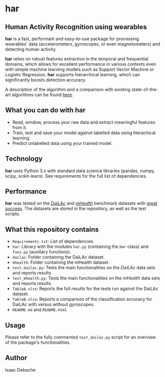 # har #
## Human Activity Recognition using wearables ##
**har** is a fast, performant and easy-to-use package for processing wearables' data (accelerometers, gyroscopes, or even magnetometers) and detecting human activity. 

**har** relies on robust features extraction in the temporal and frequential domains, which allows for excellent performance in various contexts even with simple machine learning models such as Support Vector Machine or Logistic Regression. **har** supports hierarchical learning, which can significantly boosts detection accuracy. 

A description of the algorithm and a comparison with existing state-of-the-art algorithms can be found [here](https://www.mdpi.com/1424-8220/20/11/3090).  

## What you can do with **har** ## 
* Read, window, process your raw data and extract meaningful features from it.
* Train, test and save your model against labelled data using hierachical learning. 
* Predict unlabelled data using your trained model.

## Technology
**har** uses Python 3.x with standard data science libraries (pandas, numpy, scipy, scikit-learn). 
See requirements for the full list of dependencies. 



## Performance
**har** was tested on the [*DaiLAc*](https://journals.plos.org/plosone/article?id=10.1371/journal.pone.0075196) and [*mHealth*](https://link.springer.com/content/pdf/10.1007/978-3-319-13105-4.pdf) benchmark datasets with [great success](https://www.mdpi.com/1424-8220/20/11/3090). The datasets are stored in the repository, as well as the test scripts.

## What this repository contains ##

* `Requirements.txt`: List of dependencies.
* `har`: Library with the modules `har.py` (containing the `Har` class) and `funs.py` (auxiliary functions). 
* `dailac`: Folder containing the DaiLAc dataset.
* `mhealth`: Folder containing the mHealth dataset.
* `test_dailac.py`: Tests the main functionalities on the *DaiLAc* data sets and reports results.
* `test_mhealth.py`: Tests the main functionalities on the *mHealth* data sets and reports results.
* `TableA.xlsx`: Reports the full results for the tests run against the DaiLAc dataset.
* `TableB.xlsx`: Reports a comparison of the classification accuracy for DaiLAc with versus without gyroscopes.
* `README.md` and `README.html`


## Usage ##
Please refer to the fully commented `test_dailac.py` script for an overview of the package's functionalities.

## Author ## 
Isaac Debache
